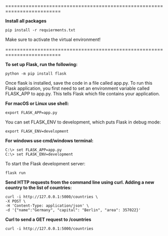 =========================================================================

**Install all packages**
```
pip install -r requierments.txt
```

Make sure to activate the virtual environment!

=========================================================================

**To set up Flask, run the following:**

```
python -m pip install flask
```

Once flask is installed, save the code in a file called app.py. To run this Flask application, you first need to set an environment variable called FLASK_APP to app.py. This tells Flask which file contains your application.

**For macOS or Linux use shell:**
```
export FLASK_APP=app.py
```

You can set FLASK_ENV to development, which puts Flask in debug mode:
```
export FLASK_ENV=development
```

**For windows use cmd/windows terminal:**
```
C:\> set FLASK_APP=app.py
C:\> set FLASK_ENV=development
```

To start the Flask development server:
```
flask run
```

**Send HTTP requests from the command line using curl. Adding a new country to the list of countries:**
```
curl -i http://127.0.0.1:5000/countries \
-X POST \
-H 'Content-Type: application/json' \
-d '{"name":"Germany", "capital": "Berlin", "area": 357022}'
```

**Curl to send a GET request to /countries**
```
curl -i http://127.0.0.1:5000/countries
```